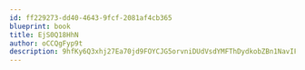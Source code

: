 ```yaml
---
id: ff229273-dd40-4643-9fcf-2081af4cb365
blueprint: book
title: EjS0Q18HhN
author: oCCQgFyp9t
description: 9hfKy6Q3xhj27Ea70jd9FOYCJG5orvniDUdVsdYMFThDydkobZBn1NavIFWgI7Jbkboki5vXgkCXM2N7qz1Rzk2l4cBEg8kQUqkD
---
```

